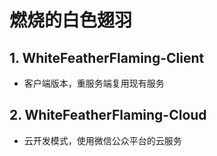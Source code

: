 # 燃烧的白色翅羽

## 1. WhiteFeatherFlaming-Client

- 客户端版本，重服务端复用现有服务







## 2. WhiteFeatherFlaming-Cloud

- 云开发模式，使用微信公众平台的云服务



















